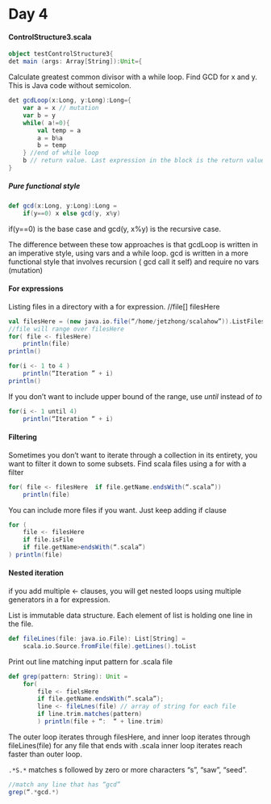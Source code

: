 # Day 4

#### ControlStructure3.scala

```scala
object testControlStructure3{
det main (args: Array[String]):Unit={
```

Calculate greatest common divisor with a while loop. Find GCD for x and y.
 This is Java code without semicolon.
```scala
det gcdLoop(x:Long, y:Long):Long={
	var a = x // mutation
	var b = y
	while( a!=0){
		val temp = a
		a = b%a
		b = temp
	} //end of while loop
	b // return value. Last expression in the block is the return value
}
```
##### Pure functional style

```scala
def gcd(x:Long, y:Long):Long =
	if(y==0) x else gcd(y, x%y)
```
if(y==0) is the base case and gcd(y, x%y) is the recursive case.

The difference between these tow approaches is that gcdLoop is written in an imperative style,  using vars and a while loop. gcd is written in a more functional style that involves recursion ( gcd call it self) and require  no vars (mutation)

#### For expressions

Listing files in a directory with a for expression.
//file[] filesHere

```scala
val filesHere = (new java.io.file(“/home/jetzhong/scalahow”)).ListFiles
//file will range over filesHere
for( file <- filesHere)
	println(file)
println()

for(i <- 1 to 4 )
	println(“Iteration ” + i)
println()
```

If you don’t want to include upper bound of the range, use _until_ instead of _to_

```scala
for(i <- 1 until 4)
	println(“Iteration “ + i)
```

#### Filtering

Sometimes you don’t want to iterate through a collection in its entirety, you want to filter it down to some subsets. Find scala files using a for with a filter

```scala
for( file <- filesHere  if file.getName.endsWith(“.scala”))
	println(file)
```

You can include more files if you want. Just keep adding if clause


```scala
for (
	file <- filesHere
	if file.isFile
	if file.getName>endsWith(“.scala”)
) println(file)
```

#### Nested iteration

if you add multiple <- clauses, you will get nested loops using multiple generators in a for expression.

List is immutable data structure. Each element of list is holding one line in the file.
```scala
def fileLines(file: java.io.File): List[String] =
	scala.io.Source.fromFile(file).getLines().toList
```

Print out line matching input pattern for .scala file

```scala
def grep(pattern: String): Unit =
	for(
		file <- fielsHere
		if file.getName.endsWith(“.scala”);
		line <- fileLnes(file) // array of string for each file
		if line.trim.matches(pattern)
	    ) println(file + “:  “ + line.trim)
```

The outer loop iterates through filesHere, and inner loop iterates through fileLines(file) for any file that ends with .scala inner loop iterates reach faster than outer loop.

`.*S.*` matches s followed by zero or more characters “s”, “saw”, “seed”.
```scala
//match any line that has “gcd”
grep(“.*gcd.*)
```
